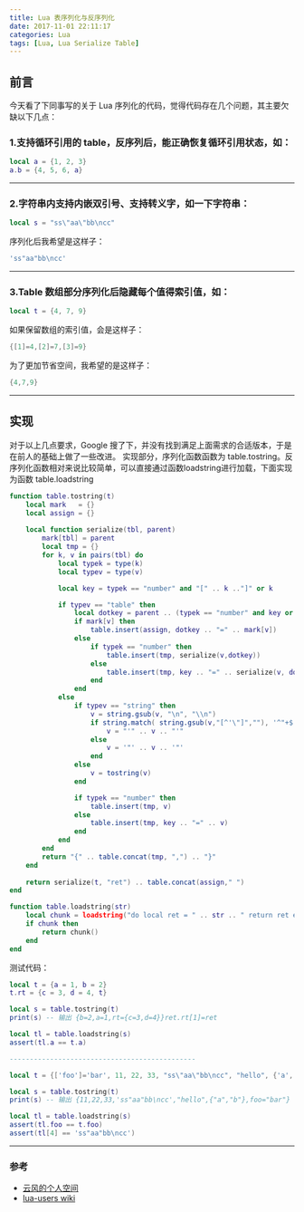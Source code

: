 ```yaml
---
title: Lua 表序列化与反序列化
date: 2017-11-01 22:11:17
categories: Lua
tags: [Lua, Lua Serialize Table]
---
```


## 前言

今天看了下同事写的关于 Lua 序列化的代码，觉得代码存在几个问题，其主要欠缺以下几点：
### 1.支持循环引用的 table，反序列后，能正确恢复循环引用状态，如：
``` lua
local a = {1, 2, 3}
a.b = {4, 5, 6, a}
```

<!--more-->

----

### 2.字符串内支持内嵌双引号、支持转义字，如一下字符串：
``` lua
local s = "ss\"aa\"bb\ncc"
```
序列化后我希望是这样子：
``` lua
'ss"aa"bb\ncc'
```

----

### 3.Table 数组部分序列化后隐藏每个值得索引值，如：
``` lua
local t = {4, 7, 9}
```
如果保留数组的索引值，会是这样子：
``` lua
{[1]=4,[2]=7,[3]=9}
```
为了更加节省空间，我希望的是这样子：
``` lua
{4,7,9}
```

----

## 实现
对于以上几点要求，Google 搜了下，并没有找到满足上面需求的合适版本，于是在前人的基础上做了一些改进。
实现部分，序列化函数函数为 table.tostring。反序列化函数相对来说比较简单，可以直接通过函数loadstring进行加载，下面实现为函数 table.loadstring

``` lua
function table.tostring(t)
	local mark   = {}
	local assign = {}
 
	local function serialize(tbl, parent)
		mark[tbl] = parent
		local tmp = {}
		for k, v in pairs(tbl) do
			local typek = type(k)
			local typev = type(v)

			local key = typek == "number" and "[" .. k .."]" or k

			if typev == "table" then
				local dotkey = parent .. (typek == "number" and key or "." .. key)
				if mark[v] then
					table.insert(assign, dotkey .. "=" .. mark[v])
				else
					if typek == "number" then
						table.insert(tmp, serialize(v,dotkey))
					else
						table.insert(tmp, key .. "=" .. serialize(v, dotkey))
					end
				end
			else
				if typev == "string" then
					v = string.gsub(v, "\n", "\\n")
					if string.match( string.gsub(v,"[^'\"]",""), '^"+$' ) then
						v = "'" .. v .. "'"
					else
						v = '"' .. v .. '"'
					end
				else
					v = tostring(v)
				end

				if typek == "number" then
					table.insert(tmp, v)
				else
					table.insert(tmp, key .. "=" .. v)
				end
			end
		end
		return "{" .. table.concat(tmp, ",") .. "}"
	end
 
	return serialize(t, "ret") .. table.concat(assign," ")
end

function table.loadstring(str)
	local chunk = loadstring("do local ret = " .. str .. " return ret end")
	if chunk then
		return chunk()
	end
end
```

测试代码：
```lua
local t = {a = 1, b = 2}
t.rt = {c = 3, d = 4, t}

local s = table.tostring(t)
print(s) -- 输出 {b=2,a=1,rt={c=3,d=4}}ret.rt[1]=ret

local tl = table.loadstring(s)
assert(tl.a == t.a)

----------------------------------------------

local t = {['foo']='bar', 11, 22, 33, "ss\"aa\"bb\ncc", "hello", {'a','b'}}

local s = table.tostring(t)
print(s) -- 输出 {11,22,33,'ss"aa"bb\ncc',"hello",{"a","b"},foo="bar"}

local tl = table.loadstring(s)
assert(tl.foo == t.foo)
assert(tl[4] == 'ss"aa"bb\ncc')
```

----

### 参考
- [云风的个人空间](https://blog.codingnow.com/cloud/LuaSerializeTable)
- [lua-users wiki](http://lua-users.org/wiki/TableUtils)